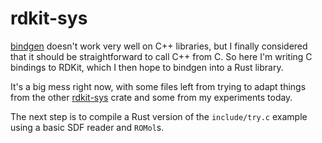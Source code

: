 # rdkit-sys

[bindgen](https://github.com/rust-lang/rust-bindgen) doesn't work very well on
C++ libraries, but I finally considered that it should be straightforward to
call C++ from C. So here I'm writing C bindings to RDKit, which I then hope to
bindgen into a Rust library.

It's a big mess right now, with some files left from trying to adapt things from
the other [rdkit-sys](https://github.com/rdkit-rs/rdkit) crate and some from my
experiments today.

The next step is to compile a Rust version of the `include/try.c` example using a
basic SDF reader and `ROMol`s.
